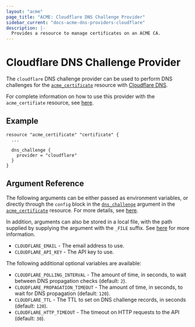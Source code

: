 ```yaml
---
layout: "acme"
page_title: "ACME: Cloudflare DNS Challenge Provider"
sidebar_current: "docs-acme-dns-providers-cloudflare"
description: |-
  Provides a resource to manage certificates on an ACME CA.
---
```


# Cloudflare DNS Challenge Provider

The `cloudflare` DNS challenge provider can be used to perform DNS challenges for
the [`acme_certificate`][resource-acme-certificate] resource with
[Cloudflare DNS][provider-service-page].

[resource-acme-certificate]: /docs/providers/acme/r/certificate.html
[provider-service-page]: https://www.cloudflare.com/dns/

For complete information on how to use this provider with the `acme_certifiate`
resource, see [here][resource-acme-certificate-dns-challenges].

[resource-acme-certificate-dns-challenges]: /docs/providers/acme/r/certificate.html#using-dns-challenges

## Example

```hcl
resource "acme_certificate" "certificate" {
  ...

  dns_challenge {
    provider = "cloudflare"
  }
}
```

## Argument Reference

The following arguments can be either passed as environment variables, or
directly through the `config` block in the
[`dns_challenge`][resource-acme-certificate-dns-challenge-arg] argument in the
[`acme_certificate`][resource-acme-certificate] resource. For more details, see
[here][resource-acme-certificate-dns-challenges].

[resource-acme-certificate-dns-challenge-arg]: /docs/providers/acme/r/certificate.html#dns_challenge

In addition, arguments can also be stored in a local file, with the path
supplied by supplying the argument with the `_FILE` suffix. See
[here][acme-certificate-file-arg-example] for more information.

[acme-certificate-file-arg-example]: /docs/providers/acme/r/certificate.html#using-variable-files-for-provider-arguments

* `CLOUDFLARE_EMAIL` - The email address to use.
* `CLOUDFLARE_API_KEY` - The API key to use.

The following additional optional variables are available:

* `CLOUDFLARE_POLLING_INTERVAL` - The amount of time, in seconds, to wait between
  DNS propagation checks (default: `2`).
* `CLOUDFLARE_PROPAGATION_TIMEOUT` - The amount of time, in seconds, to wait for DNS
  propagation (default: `120`).
* `CLOUDFLARE_TTL` - The TTL to set on DNS challenge records, in seconds (default:
  `120`).
* `CLOUDFLARE_HTTP_TIMEOUT` - The timeout on HTTP requests to the API (default:
  `30`).
